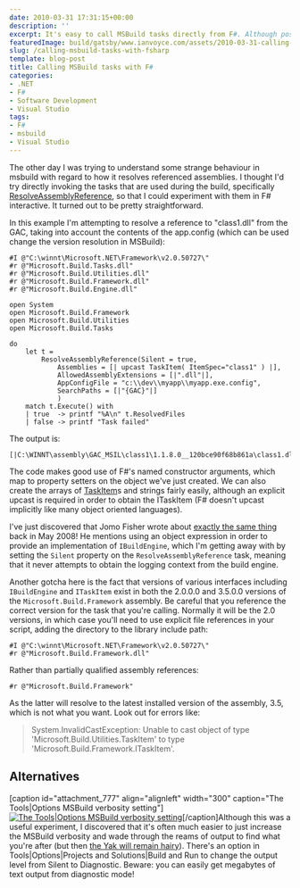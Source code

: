 ```yaml
---
date: 2010-03-31 17:31:15+00:00
description: ''
excerpt: It's easy to call MSBuild tasks directly from F#. Although possibly unnecessary.
featuredImage: build/gatsby/www.ianvoyce.com/assets/2010-03-31-calling-msbuild-tasks-with-fsharp_msbuild_verbosity-300x174.png
slug: /calling-msbuild-tasks-with-fsharp
template: blog-post
title: Calling MSBuild tasks with F#
categories:
- .NET
- F#
- Software Development
- Visual Studio
tags:
- F#
- msbuild
- Visual Studio
---
```


The other day I was trying to understand some strange behaviour in msbuild with regard to how it resolves referenced assemblies. I thought I'd try directly invoking the tasks that are used during the build, specifically [ResolveAssemblyReference](http://msdn.microsoft.com/en-us/library/9ad3f294.aspx), so that I could experiment with them in F# interactive. It turned out to be pretty straightforward.
<!-- more --> 
In this example I'm attempting to resolve a reference to "class1.dll" from the GAC, taking into account the contents of the app.config (which can be used change the version resolution in MSBuild):

    
    
    #I @"C:\winnt\Microsoft.NET\Framework\v2.0.50727\"
    #r @"Microsoft.Build.Tasks.dll"
    #r @"Microsoft.Build.Utilities.dll"
    #r @"Microsoft.Build.Framework.dll"
    #r @"Microsoft.Build.Engine.dll"
    
    open System
    open Microsoft.Build.Framework
    open Microsoft.Build.Utilities
    open Microsoft.Build.Tasks
    
    do
        let t = 
            ResolveAssemblyReference(Silent = true,
                Assemblies = [| upcast TaskItem( ItemSpec="class1" ) |],
                AllowedAssemblyExtensions = [|".dll"|],
                AppConfigFile = "c:\\dev\\myapp\\myapp.exe.config",
                SearchPaths = [|"{GAC}"|]
                )
        match t.Execute() with
        | true  -> printf "%A\n" t.ResolvedFiles
        | false -> printf "Task failed"
    


The output is:

    
    
    [|C:\WINNT\assembly\GAC_MSIL\class1\1.1.8.0__120bce90f68b861a\class1.dll|]
    


The code makes good use of F#'s named constructor arguments, which map to property setters on the object we've just created. We can also create the arrays of [TaskItem](http://msdn.microsoft.com/en-us/library/microsoft.build.utilities.taskitem.aspx)s and strings fairly easily, although an explicit upcast is required in order to obtain the ITaskItem (F# doesn't upcast implicitly like many object oriented languages).

I've just discovered that Jomo Fisher wrote about [exactly the same thing](http://blogs.msdn.com/jomo_fisher/archive/2008/05/22/programmatically-resolve-assembly-name-to-full-path-the-same-way-msbuild-does.aspx) back in May 2008! He mentions using an object expression in order to provide an implementation of `IBuildEngine`, which I'm getting away with by setting the `Silent` property on the `ResolveAssemblyReference` task, meaning that it never attempts to obtain the logging context from the build engine.

Another gotcha here is the fact that versions of various interfaces including `IBuildEngine` and `ITaskItem` exist in both the 2.0.0.0 and 3.5.0.0 versions of the `Microsoft.Build.Framework` assembly. Be careful that you reference the correct version for the task that you're calling. Normally it will be the 2.0 versions, in which case you'll need to use explicit file references in your script, adding the directory to the library include path:

    
    
    #I @"C:\winnt\Microsoft.NET\Framework\v2.0.50727\"
    #r @"Microsoft.Build.Framework.dll"
    


Rather than partially qualified assembly references:

    
    
    #r @"Microsoft.Build.Framework"
    


As the latter will resolve to the latest installed version of the assembly, 3.5, which is not what you want. Look out for errors like:



<blockquote>
System.InvalidCastException: Unable to cast object of type 'Microsoft.Build.Utilities.TaskItem' to type 'Microsoft.Build.Framework.ITaskItem'.
</blockquote>







## Alternatives


[caption id="attachment_777" align="alignleft" width="300" caption="The Tools|Options MSBuild verbosity setting"][![The Tools|Options MSBuild verbosity setting](build/gatsby/www.ianvoyce.com/assets/2010-03-31-calling-msbuild-tasks-with-fsharp_msbuild_verbosity-300x174.png)](http://www.ianvoyce.com/wp-content/uploads/2010/03/msbuild_verbosity.png)[/caption]Although this was a useful experiment, I discovered that it's often much easier to just increase the MSBuild verbosity and wade through the reams of output to find what you're after (but then [the Yak will remain hairy](http://en.wiktionary.org/wiki/yak_shaving)). There's an option in Tools|Options|Projects and Solutions|Build and Run to change the output level from Silent to Diagnostic. Beware: you can easily get megabytes of text output from diagnostic mode!
